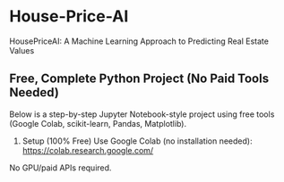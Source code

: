 # House-Price-AI
HousePriceAI: A Machine Learning Approach to Predicting Real Estate Values


## Free, Complete Python Project (No Paid Tools Needed)
Below is a step-by-step Jupyter Notebook-style project using free tools (Google Colab, scikit-learn, Pandas, Matplotlib).

1. Setup (100% Free)
Use Google Colab (no installation needed): https://colab.research.google.com/

No GPU/paid APIs required.

